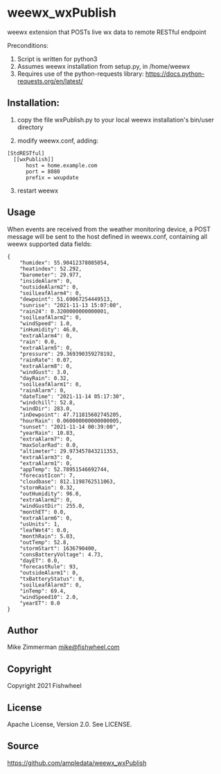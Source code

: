 # weewx_wxPublish
weewx extension that POSTs live wx data to remote RESTful endpoint

Preconditions:

  1) Script is written for python3
  2) Assumes weewx installation from setup.py, in /home/weewx
  3) Requires use of the python-requests library: https://docs.python-requests.org/en/latest/

Installation:
-------------

  1) copy the file wxPublish.py to your local weewx installation's bin/user directory

  2) modify weewx.conf, adding:

    [StdRESTful]
      [[wxPublish]]
          host = home.example.com
          port = 8080
          prefix = wxupdate

3) restart weewx

Usage
-----
When events are received from the weather monitoring device, a POST message will be sent to the host defined in
weewx.conf, containing all weewx supported data fields:

```
{
    "humidex": 55.90412378085054,
    "heatindex": 52.292,
    "barometer": 29.977,
    "insideAlarm": 0,
    "outsideAlarm2": 0,
    "soilLeafAlarm4": 0,
    "dewpoint": 51.69067254449513,
    "sunrise": "2021-11-13 15:07:00",
    "rain24": 0.3200000000000001,
    "soilLeafAlarm2": 0,
    "windSpeed": 1.0,
    "inHumidity": 46.0,
    "extraAlarm4": 0,
    "rain": 0.0,
    "extraAlarm5": 0,
    "pressure": 29.369390359278192,
    "rainRate": 0.07,
    "extraAlarm8": 0,
    "windGust": 3.0,
    "dayRain": 0.32,
    "soilLeafAlarm1": 0,
    "rainAlarm": 0,
    "dateTime": "2021-11-14 05:17:30",
    "windchill": 52.8,
    "windDir": 283.0,
    "inDewpoint": 47.711815602745205,
    "hourRain": 0.060000000000000005,
    "sunset": "2021-11-14 00:39:00",
    "yearRain": 10.83,
    "extraAlarm7": 0,
    "maxSolarRad": 0.0,
    "altimeter": 29.973457843211353,
    "extraAlarm3": 0,
    "extraAlarm1": 0,
    "appTemp": 52.78951546692744,
    "forecastIcon": 7,
    "cloudbase": 812.1198762511063,
    "stormRain": 0.32,
    "outHumidity": 96.0,
    "extraAlarm2": 0,
    "windGustDir": 255.0,
    "monthET": 0.0,
    "extraAlarm6": 0,
    "usUnits": 1,
    "leafWet4": 0.0,
    "monthRain": 5.03,
    "outTemp": 52.8,
    "stormStart": 1636790400,
    "consBatteryVoltage": 4.73,
    "dayET": 0.0,
    "forecastRule": 93,
    "outsideAlarm1": 0,
    "txBatteryStatus": 0,
    "soilLeafAlarm3": 0,
    "inTemp": 69.4,
    "windSpeed10": 2.0,
    "yearET": 0.0
}
```

Author
------
Mike Zimmerman <mike@fishwheel.com>


Copyright
---------
Copyright 2021 Fishwheel

License
-------
Apache License, Version 2.0. See LICENSE.


Source
------
https://github.com/ampledata/weewx_wxPublish

